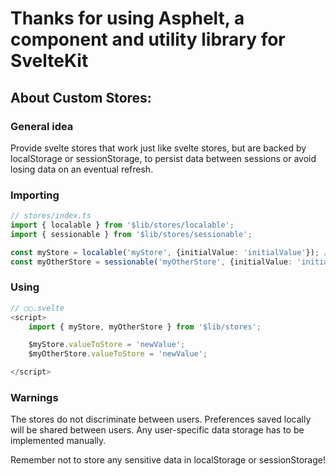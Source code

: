 # Thanks for using Asphelt, a component and utility library for SvelteKit

## About Custom Stores:


### General idea

Provide svelte stores that work just like svelte stores, but are backed by localStorage or sessionStorage,
to persist data between sessions or avoid losing data on an eventual refresh.

### Importing

```ts
// stores/index.ts
import { localable } from '$lib/stores/localable';
import { sessionable } from '$lib/stores/sessionable';

const myStore = localable('myStore', {initialValue: 'initialValue'}); // persisted in localStorage
const myOtherStore = sessionable('myOtherStore', {initialValue: 'initialValue'}); // persisted in sessionStorage
```

### Using

```ts
// ○○.svelte
<script>
    import { myStore, myOtherStore } from '$lib/stores';

    $myStore.valueToStore = 'newValue';
    $myOtherStore.valueToStore = 'newValue';

</script>
```

### Warnings


The stores do not discriminate between users. Preferences saved locally will be shared between users. Any user-specific data storage has to be implemented manually.

Remember not to store any sensitive data in localStorage or sessionStorage!



